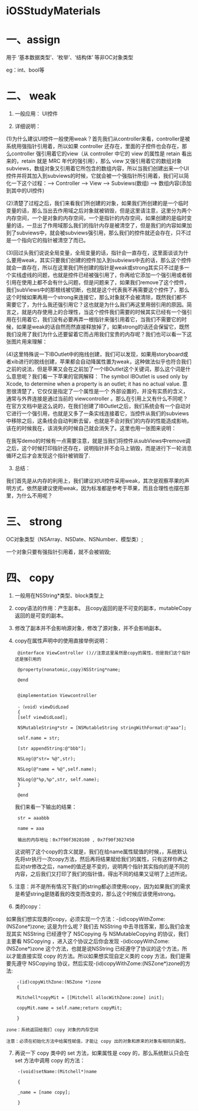 # iOSStudyMaterials
# 一、assign

用于 ‘基本数据类型’、‘枚举’、‘结构体’ 等非OC对象类型

eg：int、bool等

# 二、 weak

1. 一般应用： UI控件

2. 详细说明：

 (1)为什么建议UI控件一般使用weak？首先我们从controller来看，controller是被系统用强指针引用着，所以如果 controller 还存在，里面的子控件也会存在，那么controller 强引用着它的view（从 controller 中它的 view 的属性是 retain 看出来的，retain 就是 MRC 年代的强引用），那么 view 又强引用着它的数组对象subviews，数组对象又引用着它所包含的数组内容，所以当我们创建出来一个UI控件并将其加入到subviews的时候，它就会被一个强指针所引用着，我们可以简化一下这个过程：--> Controller --> View --> Subviews(数组) --> 数组内容(添加到其中的UI控件)

 (2)清楚了过程之后，我们来看我们所创建的对象，如果我们所创建的是一个临时变量的话，那么当出去作用域之后对象就被销毁，但是这里请注意，这里分为两个内存空间，一个是对象的内存空间，一个是指针的内存空间，如果创建的是临时变量的话，一旦出了作用域那么我们的指针内存是被清空了，但是我们的内容如果加到了subviews中，就会被subviews强引用，那么我们的控件就还会存在，只不过是一个指向它的指针被清空了而已。

 (3)回过头我们说说全局变量，全局变量的话，指针会一直存在，这里面谈谈为什么要用weak，其实只要我们创建的控件加入到subviews中去的话，那么这个控件就会一直存在，所以在这里我们所创建的指针是weak或strong其实只不过是多一个实线虚线的问题，也就是控件已经被强引用了，你再给它添加一个强引用或者弱引用在使用上都不会有什么问题，但是问题来了，如果我们remove了这个控件，我们subViews中的那根线被切断，也就是这个代表我不再需要这个控件了，那么这个时候如果再用一个strong来连接它，那么对象就不会被清除，既然我们都不需要它了，为什么我还强引用它？这也就是为什么我们再这里用弱引用的原因。简言之，就是内存使用上的合理性，当这个控件我们需要的时候其实已经有一个强引用在引用着它，我们没有必要再弄一根指针来强引用着它，当我们不需要它的时候，如果是weak的话自然而然直接释放掉了，如果strong的话还会保留它，既然我们没用了我们为什么还要留着它而占用我们宝贵的内存呢？我们也可以看一下这张图片用来理解：

 (4)这里特殊说一下IBOutlet中的拖线创建，我们可以发现，如果用storyboard或者xib进行的脱线创建，苹果都会自动降属性置为weak，这种做法似乎也符合我们之前的说法，但是苹果又会在之前加了一个IBOutlet这个关键词，那么这个词是什么意思呢？我们看一下苹果的官网解释： The symbol IBOutlet is used only by Xcode, to determine when a property is an outlet; it has no actual value. 意思很清楚了，它仅仅是指定了一个属性是一个 外部设置的，并没有实质的含义，通常与外界连接是通过当前的 viewcontroller 。那么在引用上又有什么不同呢？在官方文档中是这么说的，在我们创建了IBOutlet之后，我们系统会有一个自动对它进行一个强引用，也就是又多了一条实线连接着它，当控件从我们的subviews中移除之后，这条线会自动判断去留，也就是不会对我们的内存的性能造成影响，该在的时候我在，该消失的时候自己就会消失了。这里也用一张图来说明：

 在我写demo的时候有一点需要注意，就是当我们将控件从subViews中remove调之后，这个时候打印指针还存在，说明指针并不会马上销毁，而是进行下一轮消息循环之后才会发现这个指针被销毁了.

3. 总结：

 我们首先是从内存的利用上，我们建议对UI控件采用weak，其次是观察苹果的声明方式，依然是建议使用weak，因为标准都是参考于苹果，而且合理性也摆在那里，为什么不用呢？ 

# 三、 strong

OC对象类型（NSArray、NSDate、NSNumber、模型类）;

一个对象只要有强指针引用着，就不会被销毁;

# 四、 copy

1. 一般用在NSString*类型、block类型上

2.  copy语法的作用：产生副本。 且copy返回的是不可变的副本，mutableCopy返回的是可变的副本。

3. 修改了副本并不会影响源对象，修改了源对象，并不会影响副本。

4. copy在属性声明中的使用直接举例说明：

        @interface ViewController ()//注意这里虽然是copy的属性，但是我们这个指针还是强引用的

        @property(nonatomic,copy)NSString*name;

        @end


        @implementation Viewcontroller

        -（void）viewDidLoad
        { 
        [self viewDidLoad]; 

        NSMutableString*str = [NSMutableString stringWithFormat:@"aaa"]; 

        self.name = str; 

        [str appendString:@"bbb"]; 

        NSLog(@"str= %@",str); 

        NSLog(@"name = %@",self.name); 

        NSLog(@"%p,%p",str, self.name);
        }

        @end

    我们来看一下输出的结果：

        str = aaabbb

        name = aaa

        输出的内存地址：0x7f90f3028180 , 0x7f90f3027450

    这说明了这个copy的含义就是，我们在给name属性赋值的时候，，系统默认先将str执行一次copy方法，然后再将结果赋给我们的属性，只有这样你再之后对str修改之后，name的值还是不变的，说明两个指针其实指向的是不同的内容，之后我们又打印了我们的指针值，得出不同的结果又证明了上述所说。

5. 注意：并不是所有情况下我们的string都必须使用copy，因为如果我们的需求是希望string是随着我的改变而改变的，那么这个时候应该使用strong。

6. 类的copy：

 如果我们想实现类的copy，必须实现一个方法：-(id)copyWithZome:(NSZone*)zone; 这是为什么呢？我们去 NSString 中去寻找答案，那么我们会发现其实 NSString 已经遵守了 NSCopying 与 NSMutableCopying 的协议，我们主要看 NSCopying ，进入这个协议之后你会发现 -(id)copyWithZome:(NSZone*)zone 这个方法，也就是说NSString 已经遵守了协议的这个方法，所以才能直接实现 copy 的方法。所以如果想实现自定义类的 copy 方法，我们是需要先遵守 NSCopying 协议，然后实现-(id)copyWithZome:(NSZone*)zone的方法:

        -(id)copyWithZone:(NSZone *)zone
        {

        Mitchell*copyMit = [[Mitchell allocWithZone:zone] init];

        copyMit.name = self.name;return copyMit;

        }

    zone：系统返回给我们 copy 对象的内存空间

    注意：必须在初始化方法中给属性赋值，才能让 copy 出的对象和原来的对象有相同的属性。

7. 再说一下 copy 类中的 set 方法，如果属性是 copy 的，那么系统默认只会在 set 方法中调用 copy 的方法：

        -(void)setName:(Mitchell*)name

        { 

        _name = [name copy];

        }
